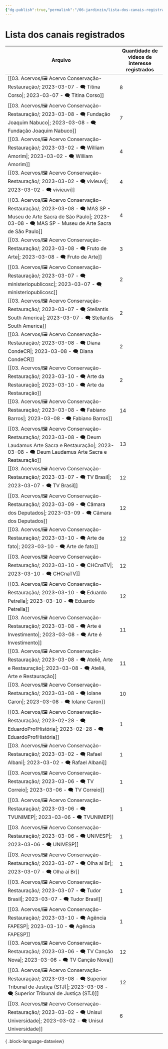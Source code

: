 ```yaml
---
{"dg-publish":true,"permalink":"/06-jardinzin/lista-dos-canais-registrados/","created":"2023-03-13T18:22:42.757-03:00","updated":"2023-03-13T20:07:18.973-03:00"}
---
```


# Lista dos canais registrados
| Arquivo                                                                                                                                                                          | Quantidade de videos de interesse registrados |
| -------------------------------------------------------------------------------------------------------------------------------------------------------------------------------- | --------------------------------------------- |
| [[03. Acervos/🖼️ Acervo Conservação-Restauração/; 2023-03-07 - 🗨️ Titina Corso\|; 2023-03-07 - 🗨️ Titina Corso]]                                                           | 8                                             |
| [[03. Acervos/🖼️ Acervo Conservação-Restauração/; 2023-03-08 - 🗨️ Fundação Joaquim Nabuco\|; 2023-03-08 - 🗨️ Fundação Joaquim Nabuco]]                                     | 7                                             |
| [[03. Acervos/🖼️ Acervo Conservação-Restauração/; 2023-03-02 - 🗨️ William Amorim\|; 2023-03-02 - 🗨️ William Amorim]]                                                       | 4                                             |
| [[03. Acervos/🖼️ Acervo Conservação-Restauração/; 2023-03-02 - 🗨️ vivieuvi\|; 2023-03-02 - 🗨️ vivieuvi]]                                                                   | 4                                             |
| [[03. Acervos/🖼️ Acervo Conservação-Restauração/; 2023-03-08 - 🗨️ MAS SP - Museu de Arte Sacra de São Paulo\|; 2023-03-08 - 🗨️ MAS SP - Museu de Arte Sacra de São Paulo]] | 4                                             |
| [[03. Acervos/🖼️ Acervo Conservação-Restauração/; 2023-03-08 - 🗨️ Fruto de Arte\|; 2023-03-08 - 🗨️ Fruto de Arte]]                                                         | 3                                             |
| [[03. Acervos/🖼️ Acervo Conservação-Restauração/; 2023-03-07 - 🗨️ ministeriopublicosc\|; 2023-03-07 - 🗨️ ministeriopublicosc]]                                             | 2                                             |
| [[03. Acervos/🖼️ Acervo Conservação-Restauração/; 2023-03-07 - 🗨️ Stellantis South America\|; 2023-03-07 - 🗨️ Stellantis South America]]                                   | 2                                             |
| [[03. Acervos/🖼️ Acervo Conservação-Restauração/; 2023-03-08 - 🗨️ Diana CondeCR\|; 2023-03-08 - 🗨️ Diana CondeCR]]                                                         | 2                                             |
| [[03. Acervos/🖼️ Acervo Conservação-Restauração/; 2023-03-10 - 🗨️ Arte da Restauração\|; 2023-03-10 - 🗨️ Arte da Restauração]]                                             | 2                                             |
| [[03. Acervos/🖼️ Acervo Conservação-Restauração/; 2023-03-08 - 🗨️ Fabiano Barros\|; 2023-03-08 - 🗨️ Fabiano Barros]]                                                       | 14                                            |
| [[03. Acervos/🖼️ Acervo Conservação-Restauração/; 2023-03-08 - 🗨️ Deum Laudamus Arte Sacra e Restauração\|; 2023-03-08 - 🗨️ Deum Laudamus Arte Sacra e Restauração]]       | 13                                            |
| [[03. Acervos/🖼️ Acervo Conservação-Restauração/; 2023-03-07 - 🗨️ TV Brasil\|; 2023-03-07 - 🗨️ TV Brasil]]                                                                 | 12                                            |
| [[03. Acervos/🖼️ Acervo Conservação-Restauração/; 2023-03-09 - 🗨️ Câmara dos Deputados\|; 2023-03-09 - 🗨️ Câmara dos Deputados]]                                           | 12                                            |
| [[03. Acervos/🖼️ Acervo Conservação-Restauração/; 2023-03-10 - 🗨️ Arte de fato\|; 2023-03-10 - 🗨️ Arte de fato]]                                                           | 12                                            |
| [[03. Acervos/🖼️ Acervo Conservação-Restauração/; 2023-03-10 - 🗨️ CHCnaTV\|; 2023-03-10 - 🗨️ CHCnaTV]]                                                                     | 12                                            |
| [[03. Acervos/🖼️ Acervo Conservação-Restauração/; 2023-03-10 - 🗨️ Eduardo Petrella\|; 2023-03-10 - 🗨️ Eduardo Petrella]]                                                   | 12                                            |
| [[03. Acervos/🖼️ Acervo Conservação-Restauração/; 2023-03-08 - 🗨️ Arte é Investimento\|; 2023-03-08 - 🗨️ Arte é Investimento]]                                             | 11                                            |
| [[03. Acervos/🖼️ Acervo Conservação-Restauração/; 2023-03-08 - 🗨️ Ateliê, Arte e Restauração\|; 2023-03-08 - 🗨️ Ateliê, Arte e Restauração]]                               | 11                                            |
| [[03. Acervos/🖼️ Acervo Conservação-Restauração/; 2023-03-08 - 🗨️ Iolane Caron\|; 2023-03-08 - 🗨️ Iolane Caron]]                                                           | 10                                            |
| [[03. Acervos/🖼️ Acervo Conservação-Restauração/; 2023-02-28   - 🗨️ EduardoProfHistória\|; 2023-02-28   - 🗨️ EduardoProfHistória]]                                         | 1                                             |
| [[03. Acervos/🖼️ Acervo Conservação-Restauração/; 2023-03-02 - 🗨️ Rafael Albani\|; 2023-03-02 - 🗨️ Rafael Albani]]                                                         | 1                                             |
| [[03. Acervos/🖼️ Acervo Conservação-Restauração/; 2023-03-06 - 🗨️ TV Correio\|; 2023-03-06 - 🗨️ TV Correio]]                                                               | 1                                             |
| [[03. Acervos/🖼️ Acervo Conservação-Restauração/; 2023-03-06 - 🗨️ TVUNIMEP\|; 2023-03-06 - 🗨️ TVUNIMEP]]                                                                   | 1                                             |
| [[03. Acervos/🖼️ Acervo Conservação-Restauração/; 2023-03-06 - 🗨️ UNIVESP\|; 2023-03-06 - 🗨️ UNIVESP]]                                                                     | 1                                             |
| [[03. Acervos/🖼️ Acervo Conservação-Restauração/; 2023-03-07 - 🗨️ Olha aí Br\|; 2023-03-07 - 🗨️ Olha aí Br]]                                                               | 1                                             |
| [[03. Acervos/🖼️ Acervo Conservação-Restauração/; 2023-03-07 - 🗨️ Tudor Brasil\|; 2023-03-07 - 🗨️ Tudor Brasil]]                                                           | 1                                             |
| [[03. Acervos/🖼️ Acervo Conservação-Restauração/; 2023-03-10 - 🗨️ Agência FAPESP\|; 2023-03-10 - 🗨️ Agência FAPESP]]                                                       | 1                                             |
| [[03. Acervos/🖼️ Acervo Conservação-Restauração/; 2023-03-06 - 🗨️ TV Canção Nova\|; 2023-03-06 - 🗨️ TV Canção Nova]]                                                       | 12                                            |
| [[03. Acervos/🖼️ Acervo Conservação-Restauração/; 2023-03-08 - 🗨️ Superior Tribunal de Justiça (STJ)\|; 2023-03-08 - 🗨️ Superior Tribunal de Justiça (STJ)]]               | 12                                            |
| [[03. Acervos/🖼️ Acervo Conservação-Restauração/; 2023-03-02 - 🗨️ Unisul Universidade\|; 2023-03-02 - 🗨️ Unisul Universidade]]                                             | 6                                             |

{ .block-language-dataview}